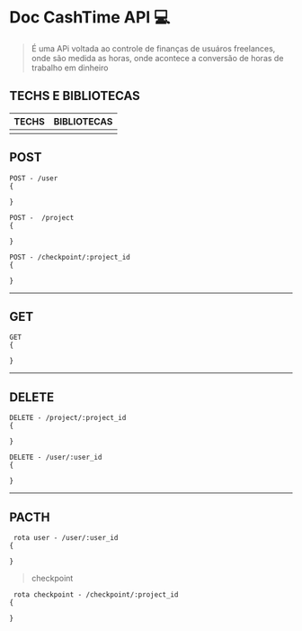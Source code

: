 # Doc CashTime API 💻

> É uma APi voltada ao controle de finanças de usuáros freelances, onde são medida as horas, onde acontece a conversão de horas de trabalho em dinheiro

## TECHS E BIBLIOTECAS
| TECHS | BIBLIOTECAS |
|:-------:|:-------------:|
|         |               |

## POST

```
POST - /user
{

}

```
```
POST -  /project
{
 
}
```


```
POST - /checkpoint/:project_id
{
 
}
```
---
## GET


```
GET 
{
 
}
```
---
## DELETE


```
DELETE - /project/:project_id
{
 
}
```

```
DELETE - /user/:user_id
{
 
}
```
---
## PACTH


```
 rota user - /user/:user_id
{
 
}
```

>checkpoint
```
 rota checkpoint - /checkpoint/:project_id 
{
 
}
```



